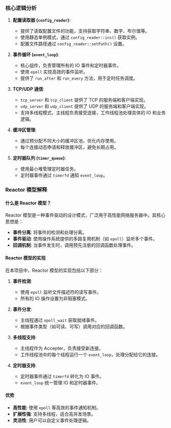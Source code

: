
### 核心逻辑分析

1. **配置读取器 (`config_reader`)**:
   - 提供了读取配置文件的功能，支持获取字符串、数字、布尔值等。
   - 使用静态单例模式，通过 `config_reader::ins()` 获取实例。
   - 配置文件路径通过 `config_reader::setPath()` 设置。

2. **事件循环 (`event_loop`)**:
   - 核心组件，负责管理所有的 IO 事件和定时器事件。
   - 使用 `epoll` 实现高效的事件监听。
   - 提供了 `run_after` 和 `run_every` 方法，用于定时任务调度。

3. **TCP/UDP 通信**:
   - `tcp_server` 和 `tcp_client` 提供了 TCP 的服务端和客户端实现。
   - `udp_server` 和 `udp_client` 提供了 UDP 的服务端和客户端实现。
   - 支持多线程模式，主线程负责接受连接，工作线程池处理具体的 IO 和业务逻辑。

4. **缓冲区管理**:
   - 通过预分配不同大小的缓冲区池，优化内存使用。
   - 每个连接动态申请和释放缓冲区，避免长期占用。

5. **定时器队列 (`timer_queue`)**:
   - 使用最小堆管理定时器任务。
   - 定时器事件通过 `timerfd` 通知 `event_loop`。

### Reactor 模型解释

#### 什么是 Reactor 模型？

Reactor 模型是一种事件驱动的设计模式，广泛用于高性能网络服务器中。其核心思想是：
- **事件分离**: 将事件的检测和处理分离。
- **事件驱动**: 使用操作系统提供的多路复用机制（如 `epoll`）监听多个事件。
- **回调机制**: 当事件发生时，调用预先注册的回调函数处理事件。

#### Reactor 模型的实现

在本项目中，Reactor 模型的实现包括以下部分：
1. **事件检测**:
   - 使用 `epoll` 监听文件描述符的读写事件。
   - 所有的 IO 操作设置为非阻塞模式。

2. **事件分发**:
   - 主线程通过 `epoll_wait` 获取就绪事件。
   - 根据事件类型（如可读、可写）调用对应的回调函数。

3. **多线程支持**:
   - 主线程作为 Accepter，负责接受新连接。
   - 工作线程池中的每个线程运行一个 `event_loop`，处理分配给它的连接。

4. **定时器支持**:
   - 定时器事件通过 `timerfd` 转化为 IO 事件。
   - `event_loop` 统一管理 IO 和定时器事件。

#### 优势
- **高性能**: 使用 `epoll` 等高效的事件通知机制。
- **扩展性强**: 支持多线程，适合高并发场景。
- **灵活性**: 用户可以自定义事件处理逻辑。

